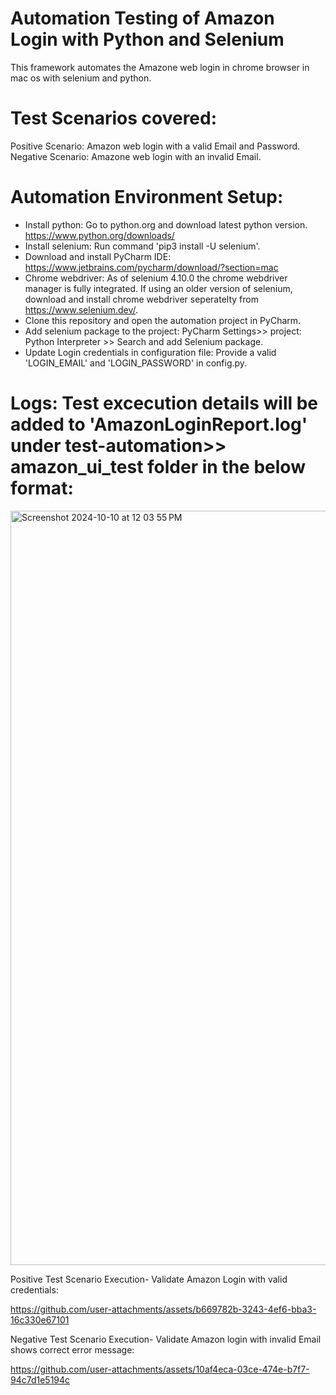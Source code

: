 # Automation Testing of Amazon Login with Python and Selenium

This framework automates the Amazone web login in chrome browser in mac os with selenium and python. 

# Test Scenarios covered:

  Positive Scenario: Amazon web login with a valid Email and Password.
  Negative Scenario: Amazone web login with an invalid Email.
 
# Automation Environment Setup:
  * Install python: Go to python.org and download latest python version. https://www.python.org/downloads/
  * Install selenium: Run command 'pip3 install -U selenium'.
  * Download and install PyCharm IDE: https://www.jetbrains.com/pycharm/download/?section=mac
  * Chrome webdriver: As of selenium 4.10.0 the chrome webdriver manager is fully integrated. If using an older version of selenium, download and install chrome webdriver seperatelty from https://www.selenium.dev/.
  * Clone this repository and open the automation project in PyCharm.
  * Add selenium package to the project: PyCharm Settings>> project: Python Interpreter >> Search and add Selenium package.
  * Update Login credentials in configuration file: Provide a valid 'LOGIN_EMAIL' and 'LOGIN_PASSWORD' in config.py.

# Logs: Test excecution details will be added to 'AmazonLoginReport.log' under test-automation>> amazon_ui_test folder in the below format:
  <img width="1207" alt="Screenshot 2024-10-10 at 12 03 55 PM" src="https://github.com/user-attachments/assets/9afabe23-a20a-4ced-ad1e-8b50e45c5f54">

  Positive Test Scenario Execution- Validate Amazon Login with valid credentials:
  
  https://github.com/user-attachments/assets/b669782b-3243-4ef6-bba3-16c330e67101
  

  Negative Test Scenario Execution- Validate Amazon login with invalid Email shows correct error message:
  
  https://github.com/user-attachments/assets/10af4eca-03ce-474e-b7f7-94c7d1e5194c

